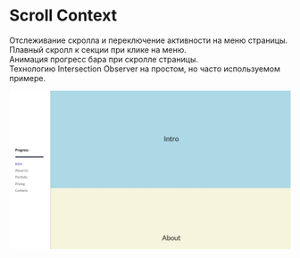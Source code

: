 # Scroll Context
 Отслеживание скролла и переключение активности на меню страницы.  
 Плавный скролл к секции при клике на меню.  
 Анимация прогресс бара при скролле страницы.  
 Технологию Intersection Observer на простом, но часто используемом примере.  

 
[![Scroll-Context](https://github.com/8807010/scroll-context/blob/master/preview.jpg)](https://8807010.github.io/scroll-context/)  


